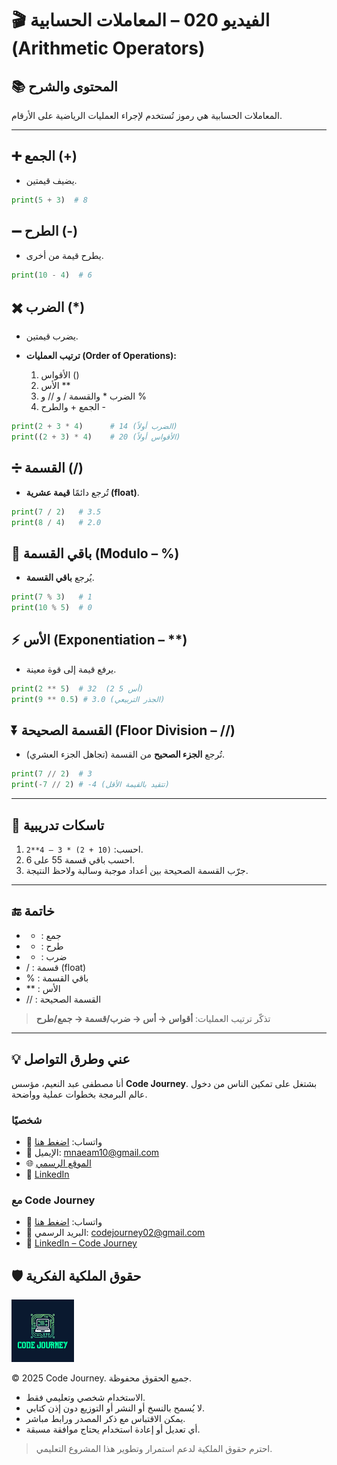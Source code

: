 # 🎬 الفيديو 020 – المعاملات الحسابية (Arithmetic Operators)

## 📚 المحتوى والشرح
المعاملات الحسابية هي رموز تُستخدم لإجراء العمليات الرياضية على الأرقام.

---

## ➕ الجمع (+)
- يضيف قيمتين.
```python
print(5 + 3)  # 8
```

## ➖ الطرح (-)

* يطرح قيمة من أخرى.

```python
print(10 - 4)  # 6
```

## ✖️ الضرب (\*)

* يضرب قيمتين.
* **ترتيب العمليات (Order of Operations):**

  1. الأقواس ()
  2. الأس \*\*
  3. الضرب \* والقسمة / و // و %
  4. الجمع + والطرح -

```python
print(2 + 3 * 4)      # 14 (الضرب أولاً)
print((2 + 3) * 4)    # 20 (الأقواس أولاً)
```

## ➗ القسمة (/)

* تُرجع دائمًا **قيمة عشرية (float)**.

```python
print(7 / 2)   # 3.5
print(8 / 4)   # 2.0
```

## 🔢 باقي القسمة (Modulo – %)

* يُرجع **باقي القسمة**.

```python
print(7 % 3)   # 1
print(10 % 5)  # 0
```

## ⚡ الأس (Exponentiation – \*\*)

* يرفع قيمة إلى قوة معينة.

```python
print(2 ** 5)  # 32  (2 أس 5)
print(9 ** 0.5) # 3.0 (الجذر التربيعي)
```

## ⏬ القسمة الصحيحة (Floor Division – //)

* تُرجع **الجزء الصحيح** من القسمة (تجاهل الجزء العشري).

```python
print(7 // 2)  # 3
print(-7 // 2) # -4 (تتقيد بالقيمة الأقل)
```

---

## 📝 تاسكات تدريبية

1. احسب: `(10 + 2) * 3 – 4**2`.
2. احسب باقي قسمة 55 على 6.
3. جرّب القسمة الصحيحة بين أعداد موجبة وسالبة ولاحظ النتيجة.

---

## 🔚 خاتمة

* * : جمع
* * : طرح
* * : ضرب
* / : قسمة (float)
* % : باقي القسمة
* \*\* : الأس
* // : القسمة الصحيحة

> تذكّر ترتيب العمليات: **أقواس → أس → ضرب/قسمة → جمع/طرح**

---


## 💡 عني وطرق التواصل


أنا مصطفى عبد النعيم، مؤسس **Code Journey**.
بشتغل على تمكين الناس من دخول عالم البرمجة بخطوات عملية وواضحة.


### شخصيًا
- 💬 واتساب: [اضغط هنا](https://wa.me/201114938410)
- 📧 الإيميل: mnaeam10@gmail.com  
- 🌐 [الموقع الرسمي](https://mostafa-naeam-web.vercel.app/)  
- 💼 [LinkedIn](https://www.linkedin.com/in/mostafa-naeam/)

### مع Code Journey
- 💬 واتساب: [اضغط هنا](https://wa.me/201555303227)
- 📩 البريد الرسمي: codejourney02@gmail.com  
- 💼 [LinkedIn – Code Journey](https://www.linkedin.com/company/code-journey25/)


## 🛡 حقوق الملكية الفكرية

<img src="../images/1.png" alt="حقوق الملكية" width="100"/>

© 2025 Code Journey. جميع الحقوق محفوظة.  

- الاستخدام شخصي وتعليمي فقط.  
- لا يُسمح بالنسخ أو النشر أو التوزيع دون إذن كتابي.  
- يمكن الاقتباس مع ذكر المصدر ورابط مباشر.  
- أي تعديل أو إعادة استخدام يحتاج موافقة مسبقة.  

> احترم حقوق الملكية لدعم استمرار وتطوير هذا المشروع التعليمي.
